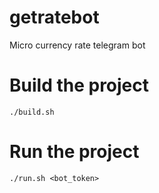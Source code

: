 # getratebot
Micro currency rate telegram bot

# Build the project 
`./build.sh`

# Run the project 
`./run.sh <bot_token>`

